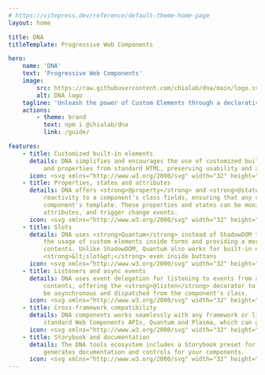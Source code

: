 ```yaml
---
# https://vitepress.dev/reference/default-theme-home-page
layout: home

title: DNA
titleTemplate: Progressive Web Components

hero:
    name: 'DNA'
    text: 'Progressive Web Components'
    image:
        src: https://raw.githubusercontent.com/chialab/dna/main/logo.svg
        alt: DNA logo
    tagline: 'Unleash the power of Custom Elements through a declarative definition API, builtin elements extension and a simpler composition mechanism.'
    actions:
        - theme: brand
          text: npm i @chialab/dna
          link: /guide/

features:
    - title: Customized built-in elements
      details: DNA simplifies and encourages the use of customized built-in elements, which inherit methods
          and properties from standard HTML, preserving usability and accessibility features.
      icon: <svg xmlns="http://www.w3.org/2000/svg" width="32" height="32" viewBox="0 0 32 32"><path fill="currentColor" d="m31 16l-7 7l-1.41-1.41L28.17 16l-5.58-5.59L24 9l7 7zM1 16l7-7l1.41 1.41L3.83 16l5.58 5.59L8 23l-7-7zm11.42 9.484L17.64 6l1.932.517L14.352 26z"/></svg>
    - title: Properties, states and attributes
      details: DNA offers <strong>@property</strong> and <strong>@state</strong> decorators for adding
          reactivity to a component's class fields, ensuring that any changes are reflected in the
          component's template. These properties and states can be monitored, synchronized with
          attributes, and trigger change events.
      icon: <svg xmlns="http://www.w3.org/2000/svg" width="32" height="32" viewBox="0 0 32 32"><path fill="currentColor" d="M16 22h14v2H16z"/><rect width="6" height="6" x="4" y="20" fill="currentColor" rx="1"/><path fill="currentColor" d="M16 8h14v2H16zm-6.5 4h-5a.5.5 0 0 1-.447-.724l2.5-5.022a.52.52 0 0 1 .894 0l2.5 5.023A.5.5 0 0 1 9.5 12z"/></svg>
    - title: Slots
      details: DNA uses <strong>Quantum</strong> instead of ShadowDOM to render slotted children, simplifying
          the usage of custom elements inside forms and providing a more flexible management of slotted
          contents. Unlike ShadowDOM, Quantum also works for built-in elements, allowing you to use
          <strong>&lt;slot&gt;</strong> even inside buttons
      icon: <svg xmlns="http://www.w3.org/2000/svg" width="32" height="32" viewBox="0 0 32 32"><path fill="currentColor" d="M28 3a2.991 2.991 0 0 0-2.816 2h-3.326a3.98 3.98 0 0 0-7.716 0H9.858A3.992 3.992 0 1 0 5 9.858v4.284a3.98 3.98 0 0 0 0 7.716v3.326a3 3 0 1 0 2 0v-3.326a3.978 3.978 0 0 0 1.673-.903l3.364 1.682A2.963 2.963 0 0 0 12 23a3.012 3.012 0 1 0 .922-2.157l-3.148-1.574A3.95 3.95 0 0 0 10 18a3.996 3.996 0 0 0-3-3.858V9.858A3.995 3.995 0 0 0 9.858 7h4.284a3.937 3.937 0 0 0 4.782 2.882l1.811 3.17a3.045 3.045 0 1 0 1.733-.998L20.689 8.94A3.984 3.984 0 0 0 21.858 7h3.326A2.995 2.995 0 1 0 28 3ZM8 18a2 2 0 1 1-2-2a2.002 2.002 0 0 1 2 2ZM6 8a2 2 0 1 1 2-2a2.002 2.002 0 0 1-2 2Zm10-2a2 2 0 1 1 2 2a2.002 2.002 0 0 1-2-2Z"/></svg>
    - title: Listeners and async events
      details: DNA uses event delegation for listening to events from a component's elements or slotted
          contents, offering the <strong>@listen</strong> decorator to streamline the process. Events can
          be asynchronous and dispatched from the component's class.
      icon: <svg xmlns="http://www.w3.org/2000/svg" width="32" height="32" viewBox="0 0 32 32"><path fill="currentColor" d="M13 2a6.007 6.007 0 0 0-6 6h2a4 4 0 0 1 8 0h2a6.007 6.007 0 0 0-6-6Z"/><path fill="currentColor" d="M21 30h-4.44a4 4 0 0 1-2.708-1.057l-9.2-8.466a2.002 2.002 0 0 1 .118-3.055a2.074 2.074 0 0 1 2.658.173L11 20.857V8a2 2 0 0 1 4 0v7a2 2 0 0 1 4 0v1a2 2 0 0 1 4 0v1a2 2 0 0 1 4 0v7a6 6 0 0 1-6 6Z"/></svg>
    - title: Cross-framework compatibility
      details: DNA components works seamlessly with any framework or library, thanks to the use of
          standard Web Components APIs, Quantum and Plasma, which can generate flavor specific wrappers for React, Vue, Svelte and Angular.
      icon: <svg xmlns="http://www.w3.org/2000/svg" width="32" height="32" viewBox="0 0 32 32"><path fill="currentColor" d="m19 20.4l1.4-1.4l7.6 7.6V20h2v10H20v-2h6.6zm-6 0L11.6 19L4 26.6V20H2v10h10v-2H5.4zm4-4.4h-2V5.8l-4.6 4.6L9 9l7-7l7 7l-1.4 1.4L17 5.8z"/></svg>
    - title: Storybook and documentation
      details: The DNA tools ecosystem includes a Storybook preset for Web Components, which automatically
          generates documentation and controls for your components.
      icon: <svg xmlns="http://www.w3.org/2000/svg" width="32" height="32" viewBox="0 0 32 32"><path fill="currentColor" d="M19 10h7v2h-7zm0 5h7v2h-7zm0 5h7v2h-7z"/><path fill="currentColor" d="M28 5H4a2.002 2.002 0 0 0-2 2v18a2.002 2.002 0 0 0 2 2h24a2.003 2.003 0 0 0 2-2V7a2.002 2.002 0 0 0-2-2ZM4 7h11v18H4Zm13 18V7h11l.002 18Z"/></svg>
---
```

